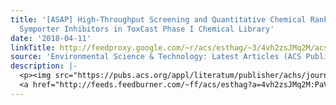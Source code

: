 ```yaml
---
title: '[ASAP] High-Throughput Screening and Quantitative Chemical Ranking for Sodium-Iodide
  Symporter Inhibitors in ToxCast Phase I Chemical Library'
date: '2018-04-11'
linkTitle: http://feedproxy.google.com/~r/acs/esthag/~3/4vh2zsJMq2M/acs.est.7b06145
source: 'Environmental Science & Technology: Latest Articles (ACS Publications)'
description: |-
  <p><img src="https://pubs.acs.org/appl/literatum/publisher/achs/journals/content/esthag/0/esthag.ahead-of-print/acs.est.7b06145/20180411/images/medium/es-2017-06145w_0003.gif" alt="TOC Graphic"/></p><div><cite>Environmental Science & Technology</cite></div><div>DOI: 10.1021/acs.est.7b06145</div><div class="feedflare">
  <a href="http://feeds.feedburner.com/~ff/acs/esthag?a=4vh2zsJMq2M:PaVQhde6h-w:yIl2AUoC8zA"><img src="http://feeds.feedburner.com/~ff/acs/esthag?d=yIl2AUoC8zA" border="0"></img></a>
---
```

